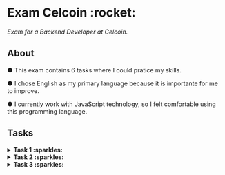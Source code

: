 <h1>Exam Celcoin :rocket:</h1>

<spam><i>Exam for a Backend Developer at Celcoin.</i></spam>

<h2>About</h2>

<p>● This exam contains 6 tasks where I could pratice my skills.</p>
<p>● I chose English as my primary language because it is importante for me to improve.</p>
<p>● I currently work with JavaScript technology, so I felt comfortable using this programming language.</p>

<h2>Tasks</h2>

<details>

<summary><strong>Task 1 :sparkles:</strong></summary><br/>

  <h2>Continue the sequences:</h2>

<img src="./public/assets/images/png/sequence.png"/><br/>

</details>

<details>

<summary><strong>Task 2 :sparkles:</strong></summary><br/>

<h2>The lock keyword in .NET marks a statement lock as a critical section, obtains the mutual exclusion lock for a given object.
  This instruction takes the following form:</h2>

  <p>Considering that 20 threads for the test() function are created in parallel, what will be the
     value of the variable account at the end of the statement?</p>

  <img src="./public/assets/images/png/lock-dot-net.png"/><br/>

  <p>And if we remove the keyword lock, what will be the value of the variable account at the end of the statement?</p>

  <i><h3>Answer: Despite some research to understand this method, unfortunately I didn't get enough knowledge to solve this question,
    because I'm not familiar with the technology addressed.</h3></i>

</details>

<details>

<summary><strong>Task 3 :sparkles:</strong></summary><br/>

<h2>Given the sequence of numbers: 3, 4, 9, 2, 5, 8, 2. Make an algorithm that sorts it in ascending order, presenting the sequence obtained after each step.</h2>

  <p>To sort in more detail, here I used the bubbleSort method where the recursion technique is followed.</p>
  <spam><i>Reference: https://www.section.io/engineering-education/sorting-algorithms-in-js/</i></spam><br/><br/>
  
  <img src="./public/assets/images/png/new-sorted-array-function.png"/><br/><br/>

  <p>An alternative that I normally use in my projects would be the JS sort() method that sorts the elements of the array itself and returns the array.</p>
  <spam><i>Reference: https://www.section.io/engineering-education/sorting-algorithms-in-js/](https://developer.mozilla.org/pt-BR/docs/Web/JavaScript/Reference/Global_Objects/Array/sort)</i></spam><br/><br/>
  
  <img src="./public/assets/images/png/sorted-array.png"/><br/><br/>

</details>
